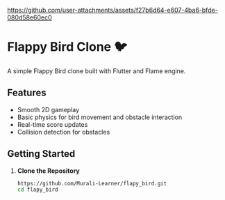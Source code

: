 
https://github.com/user-attachments/assets/f27b6d64-e607-4ba6-bfde-080d58e60ec0
# Flappy Bird Clone 🐦

A simple Flappy Bird clone built with Flutter and Flame engine.

## Features
- Smooth 2D gameplay
- Basic physics for bird movement and obstacle interaction
- Real-time score updates
- Collision detection for obstacles

## Getting Started

1. **Clone the Repository**
   ```bash
   https://github.com/Murali-Learner/flapy_bird.git
   cd flapy_bird

